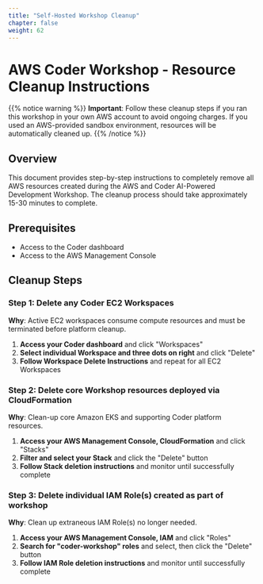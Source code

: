 ```yaml
---
title: "Self-Hosted Workshop Cleanup"
chapter: false
weight: 62
---
```

# AWS Coder Workshop - Resource Cleanup Instructions

{{% notice warning %}}
**Important**: Follow these cleanup steps if you ran this workshop in your own AWS account to avoid ongoing charges. If you used an AWS-provided sandbox environment, resources will be automatically cleaned up.
{{% /notice %}}

## Overview

This document provides step-by-step instructions to completely remove all AWS resources created during the AWS and Coder AI-Powered Development Workshop. The cleanup process should take approximately 15-30 minutes to complete.

## Prerequisites

- Access to the Coder dashboard
- Access to the AWS Management Console

## Cleanup Steps

### Step 1: Delete any Coder EC2 Workspaces

**Why**: Active EC2 workspaces consume compute resources and must be terminated before platform cleanup.

1. **Access your Coder dashboard** and click "Workspaces"
2. **Select individual Workspace and three dots on right** and click "Delete"
3. **Follow Workspace Delete Instructions** and repeat for all EC2 Workspaces

### Step 2: Delete core Workshop resources deployed via CloudFormation

**Why**: Clean-up core Amazon EKS and supporting Coder platform resources.

1. **Access your AWS Management Console, CloudFormation** and click "Stacks"
2. **Filter and select your Stack** and click the "Delete" button
3. **Follow Stack deletion instructions** and monitor until successfully complete

### Step 3: Delete individual IAM Role(s) created as part of workshop

**Why**: Clean up extraneous IAM Role(s) no longer needed.

1. **Access your AWS Management Console, IAM** and click "Roles"
2. **Search for "coder-workshop" roles** and select, then click the "Delete" button
3. **Follow IAM Role deletion instructions** and monitor until successfully complete
